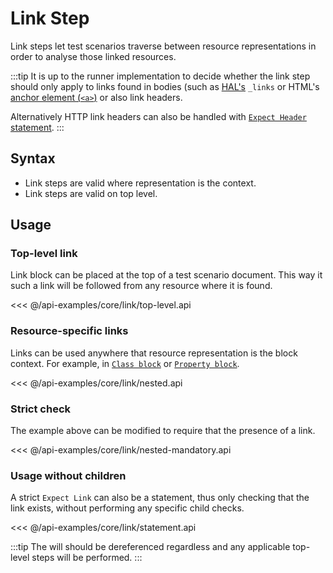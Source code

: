 # Link Step

Link steps let test scenarios traverse between resource representations in order to
analyse those linked resources.

:::tip
It is up to the runner implementation to decide whether the link step should
only apply to links found in bodies (such as [HAL's][hal] `_links` or
HTML's [anchor element (`<a>`)][html-a] or also link headers.

Alternatively HTTP link headers can also be handled with [`Expect Header` statement](./header).
:::

[html-a]: https://developer.mozilla.org/docs/Web/HTML/Element/a
[hal]: http://stateless.co/hal_specification.html

## Syntax

* Link steps are valid where representation is the context.
* Link steps are valid on top level.

## Usage

### Top-level link

Link block can be placed at the top of a test scenario document. This way it such a
link will be followed from any resource where it is found.

<<< @/api-examples/core/link/top-level.api

### Resource-specific links

Links can be used anywhere that resource representation is the block context. For example,
in [`Class block`](./class.md) or [`Property block`](./property.md).

<<< @/api-examples/core/link/nested.api

### Strict check

The example above can be modified to require that the presence of a link.

<<< @/api-examples/core/link/nested-mandatory.api

### Usage without children

A strict `Expect Link` can also be a statement, thus only checking that the link exists,
without performing any specific child checks.

<<< @/api-examples/core/link/statement.api

:::tip
The will should be dereferenced regardless and any applicable top-level steps
will be performed.
:::
